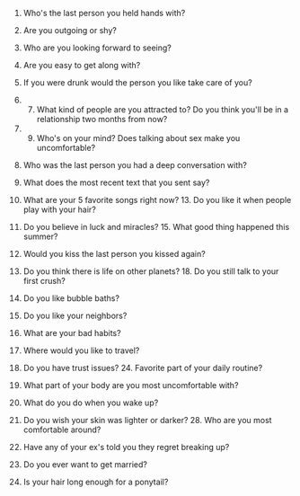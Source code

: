 1. Who's the last person you held hands with?
   
   
   
2. Are you outgoing or shy?
3. Who are you looking forward to seeing?
4. Are you easy to get along with?
5. If you were drunk would the person you like take care of you?
6. 7. What kind of people are you attracted to? Do you think you'll be in a relationship two months from now?
8. 9. Who's on your mind? Does talking about sex make you uncomfortable?
10. Who was the last person you had a deep conversation with?
11. What does the most recent text that you sent say?
12. What are your 5 favorite songs right now? 13. Do you like it when people play with your hair?
14. Do you believe in luck and miracles? 15. What good thing happened this summer?
16. Would you kiss the last person you kissed again?
17. Do you think there is life on other planets? 18. Do you still talk to your first crush?
19. Do you like bubble baths?
20. Do you like your neighbors?
21. What are your bad habits?
22. Where would you like to travel?
23. Do you have trust issues? 24. Favorite part of your daily routine?
25. What part of your body are you most uncomfortable with?
26. What do you do when you wake up?
27. Do you wish your skin was lighter or darker? 28. Who are you most comfortable around?
29. Have any of your ex's told you they regret breaking up?
30. Do you ever want to get married?
31. Is your hair long enough for a ponytail?